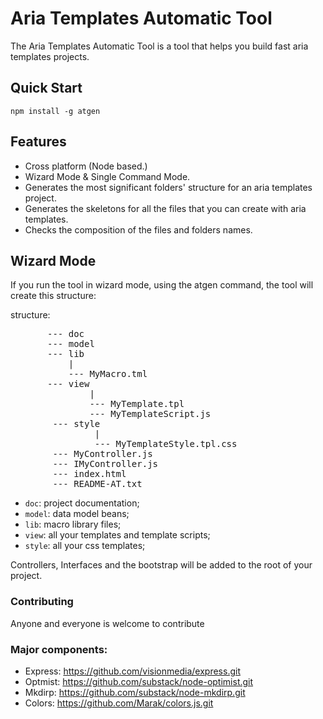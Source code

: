 # Aria Templates Automatic Tool
The Aria Templates Automatic Tool is a tool that helps you build fast aria templates projects.


## Quick Start

`npm install -g atgen`

## Features

* Cross platform (Node based.)
* Wizard Mode & Single Command Mode.
* Generates the most significant folders' structure for an aria templates project.
* Generates the skeletons for all the files that you can create with aria templates.
* Checks the composition of the files and folders names.


## Wizard Mode

If you run the tool in wizard mode, using the atgen command, the tool will create this structure:

structure:
<pre>
       --- doc
       --- model
       --- lib
           |
           --- MyMacro.tml
       --- view
               |
               --- MyTemplate.tpl
               --- MyTemplateScript.js
        --- style
                |
                --- MyTemplateStyle.tpl.css
        --- MyController.js
        --- IMyController.js
        --- index.html
        --- README-AT.txt
</pre>

- `doc`: project documentation;
- `model`: data model beans;
- `lib`: macro library files;
- `view`: all your templates and template scripts;
- `style`: all your css templates;

Controllers, Interfaces and the bootstrap will be added to the root of your project.


### Contributing

Anyone and everyone is welcome to contribute

### Major components:

* Express: https://github.com/visionmedia/express.git
* Optmist: https://github.com/substack/node-optimist.git
* Mkdirp: https://github.com/substack/node-mkdirp.git
* Colors: https://github.com/Marak/colors.js.git
